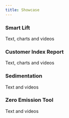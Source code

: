 ```yaml
---
title: Showcase
---
```


### Smart Lift
Text, charts and videos

### Customer Index Report
Text, charts and videos

### Sedimentation
Text and videos

### Zero Emission Tool
Text and videos

